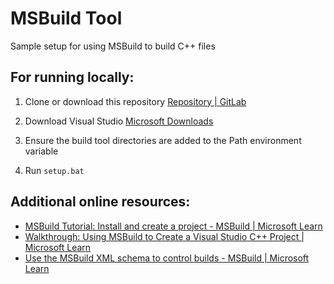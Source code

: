 # MSBuild Tool

Sample setup for using MSBuild to build C++ files

## For running locally:

1. Clone or download this repository [Repository | GitLab](https://docs.gitlab.com/ee/user/project/repository/)

2. Download Visual Studio [Microsoft Downloads](https://visualstudio.microsoft.com/downloads/)

3. Ensure the build tool directories are added to the Path environment variable

4. Run `setup.bat`

## Additional online resources:

- [MSBuild Tutorial: Install and create a project - MSBuild | Microsoft Learn](https://learn.microsoft.com/en-us/visualstudio/msbuild/walkthrough-using-msbuild?view=vs-2022)
- [Walkthrough: Using MSBuild to Create a Visual Studio C++ Project | Microsoft Learn](https://learn.microsoft.com/en-us/cpp/build/walkthrough-using-msbuild-to-create-a-visual-cpp-project?view=msvc-170)
- [Use the MSBuild XML schema to control builds - MSBuild | Microsoft Learn](https://learn.microsoft.com/en-us/visualstudio/msbuild/msbuild?view=vs-2022)
